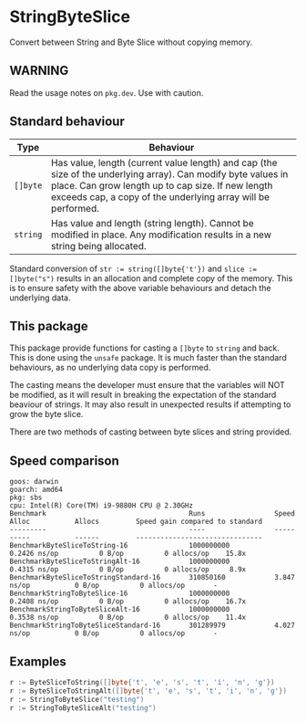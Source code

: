 # StringByteSlice

Convert between String and Byte Slice without copying memory.

## WARNING

Read the usage notes on `pkg.dev`. Use with caution.

## Standard behaviour

Type | Behaviour
--- | ---
`[]byte` | Has value, length (current value length) and cap (the size of the underlying array). Can modify byte values in place. Can grow length up to cap size. If new length exceeds cap, a copy of the underlying array will be performed.
`string` | Has value and length (string length). Cannot be modified in place. Any modification results in a new string being allocated.

Standard conversion of `str := string([]byte{'t'})` and `slice := []byte("s")` results in an allocation and complete copy of the memory. This is to ensure safety with the above variable behaviours and detach the underlying data.

## This package

This package provide functions for casting a `[]byte` to `string` and back. This is done using the `unsafe` package. It is much faster than the standard behaviours, as no underlying data copy is performed.

The casting means the developer must ensure that the variables will NOT be modified, as it will result in breaking the expectation of the standard beaviour of strings. It may also result in unexpected results if attempting to grow the byte slice.

There are two methods of casting between byte slices and string provided.

## Speed comparison

```
goos: darwin
goarch: amd64
pkg: sbs
cpu: Intel(R) Core(TM) i9-9880H CPU @ 2.30GHz
Benchmark                                   Runs                 Speed                 Alloc           Allocs         Speed gain compared to standard
---------                                   ----                 -----                 -----           ------         -------------------------------
BenchmarkByteSliceToString-16            	1000000000	         0.2426 ns/op	       0 B/op	       0 allocs/op    15.8x
BenchmarkByteSliceToStringAlt-16         	1000000000	         0.4315 ns/op	       0 B/op	       0 allocs/op     8.9x
BenchmarkByteSliceToStringStandard-16    	310850160	         3.847 ns/op	       0 B/op	       0 allocs/op       -
BenchmarkStringToByteSlice-16            	1000000000	         0.2408 ns/op	       0 B/op	       0 allocs/op    16.7x
BenchmarkStringToByteSliceAlt-16         	1000000000	         0.3538 ns/op	       0 B/op	       0 allocs/op    11.4x
BenchmarkStringToByteSliceStandard-16    	301289979	         4.027 ns/op	       0 B/op	       0 allocs/op       -
```

## Examples

```go
r := ByteSliceToString([]byte{'t', 'e', 's', 't', 'i', 'n', 'g'})
r := ByteSliceToStringAlt([]byte{'t', 'e', 's', 't', 'i', 'n', 'g'})
r := StringToByteSlice("testing")
r := StringToByteSliceAlt("testing")
```
